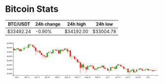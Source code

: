 # Bitcoin Stats

BTC/USDT|24h change|24h high|24h low|
|---|---|---|---|
|$33492.24|-0.90%|$34192.00|$33004.78|

<img src="./chart.svg">
